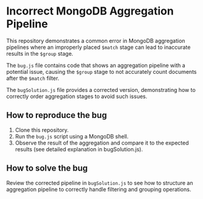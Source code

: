 # Incorrect MongoDB Aggregation Pipeline

This repository demonstrates a common error in MongoDB aggregation pipelines where an improperly placed `$match` stage can lead to inaccurate results in the `$group` stage. 

The `bug.js` file contains code that shows an aggregation pipeline with a potential issue, causing the `$group` stage to not accurately count documents after the `$match` filter.

The `bugSolution.js` file provides a corrected version, demonstrating how to correctly order aggregation stages to avoid such issues.

## How to reproduce the bug

1. Clone this repository.
2. Run the `bug.js` script using a MongoDB shell.
3. Observe the result of the aggregation and compare it to the expected results (see detailed explanation in bugSolution.js).

## How to solve the bug

Review the corrected pipeline in `bugSolution.js` to see how to structure an aggregation pipeline to correctly handle filtering and grouping operations.